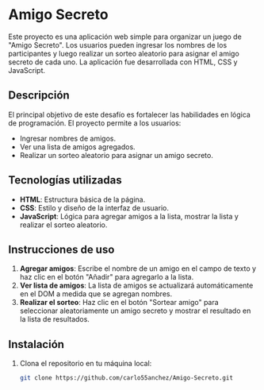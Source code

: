 # Amigo Secreto

Este proyecto es una aplicación web simple para organizar un juego de "Amigo Secreto". Los usuarios pueden ingresar los nombres de los participantes y luego realizar un sorteo aleatorio para asignar el amigo secreto de cada uno. La aplicación fue desarrollada con HTML, CSS y JavaScript.

## Descripción

El principal objetivo de este desafío es fortalecer las habilidades en lógica de programación. El proyecto permite a los usuarios:

- Ingresar nombres de amigos.
- Ver una lista de amigos agregados.
- Realizar un sorteo aleatorio para asignar un amigo secreto.

## Tecnologías utilizadas

- **HTML**: Estructura básica de la página.
- **CSS**: Estilo y diseño de la interfaz de usuario.
- **JavaScript**: Lógica para agregar amigos a la lista, mostrar la lista y realizar el sorteo aleatorio.

## Instrucciones de uso

1. **Agregar amigos**: Escribe el nombre de un amigo en el campo de texto y haz clic en el botón "Añadir" para agregarlo a la lista.
2. **Ver lista de amigos**: La lista de amigos se actualizará automáticamente en el DOM a medida que se agregan nombres.
3. **Realizar el sorteo**: Haz clic en el botón "Sortear amigo" para seleccionar aleatoriamente un amigo secreto y mostrar el resultado en la lista de resultados.

## Instalación

1. Clona el repositorio en tu máquina local:
   ```bash
   git clone https://github.com/carlo55anchez/Amigo-Secreto.git
